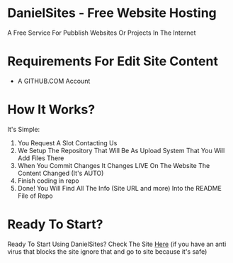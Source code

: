 # DanielSites - Free Website Hosting
A Free Service For Pubblish Websites Or Projects In The Internet

# Requirements For Edit Site Content
- A GITHUB.COM Account

# How It Works?

It's Simple:

1) You Request A Slot Contacting Us
2) We Setup The Repository That Will Be As Upload System That You Will Add Files There
3) When You Commit Changes It Changes LIVE On The Website The Content Changed (It's AUTO)
4) Finish coding in repo
5) Done! You Will Find All The Info (Site URL and more) Into the README File of Repo

# Ready To Start?
Ready To Start Using DanielSites?
Check The Site [Here](https://danielsites.ga) (if you have an anti virus that blocks the site ignore that and go to site because it's safe)
